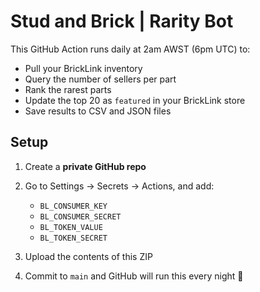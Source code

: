 # Stud and Brick | Rarity Bot

This GitHub Action runs daily at 2am AWST (6pm UTC) to:
- Pull your BrickLink inventory
- Query the number of sellers per part
- Rank the rarest parts
- Update the top 20 as `featured` in your BrickLink store
- Save results to CSV and JSON files

## Setup

1. Create a **private GitHub repo**
2. Go to Settings → Secrets → Actions, and add:

   - `BL_CONSUMER_KEY`
   - `BL_CONSUMER_SECRET`
   - `BL_TOKEN_VALUE`
   - `BL_TOKEN_SECRET`

3. Upload the contents of this ZIP
4. Commit to `main` and GitHub will run this every night 🎉
